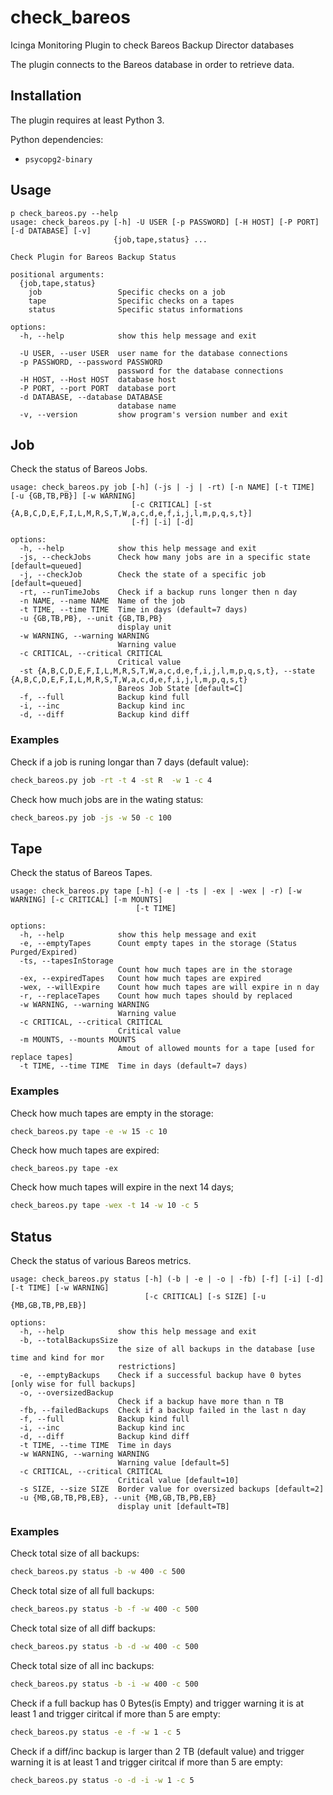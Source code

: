 # check_bareos

Icinga Monitoring Plugin to check Bareos Backup Director databases

The plugin connects to the Bareos database in order to retrieve data.

## Installation

The plugin requires at least Python 3.

Python dependencies:

* `psycopg2-binary`

## Usage

```
p check_bareos.py --help
usage: check_bareos.py [-h] -U USER [-p PASSWORD] [-H HOST] [-P PORT] [-d DATABASE] [-v]
                       {job,tape,status} ...

Check Plugin for Bareos Backup Status

positional arguments:
  {job,tape,status}
    job                 Specific checks on a job
    tape                Specific checks on a tapes
    status              Specific status informations

options:
  -h, --help            show this help message and exit

  -U USER, --user USER  user name for the database connections
  -p PASSWORD, --password PASSWORD
                        password for the database connections
  -H HOST, --Host HOST  database host
  -P PORT, --port PORT  database port
  -d DATABASE, --database DATABASE
                        database name
  -v, --version         show program's version number and exit
```

## Job

Check the status of Bareos Jobs.

```
usage: check_bareos.py job [-h] (-js | -j | -rt) [-n NAME] [-t TIME] [-u {GB,TB,PB}] [-w WARNING]
                           [-c CRITICAL] [-st {A,B,C,D,E,F,I,L,M,R,S,T,W,a,c,d,e,f,i,j,l,m,p,q,s,t}]
                           [-f] [-i] [-d]

options:
  -h, --help            show this help message and exit
  -js, --checkJobs      Check how many jobs are in a specific state [default=queued]
  -j, --checkJob        Check the state of a specific job [default=queued]
  -rt, --runTimeJobs    Check if a backup runs longer then n day
  -n NAME, --name NAME  Name of the job
  -t TIME, --time TIME  Time in days (default=7 days)
  -u {GB,TB,PB}, --unit {GB,TB,PB}
                        display unit
  -w WARNING, --warning WARNING
                        Warning value
  -c CRITICAL, --critical CRITICAL
                        Critical value
  -st {A,B,C,D,E,F,I,L,M,R,S,T,W,a,c,d,e,f,i,j,l,m,p,q,s,t}, --state {A,B,C,D,E,F,I,L,M,R,S,T,W,a,c,d,e,f,i,j,l,m,p,q,s,t}
                        Bareos Job State [default=C]
  -f, --full            Backup kind full
  -i, --inc             Backup kind inc
  -d, --diff            Backup kind diff
```

### Examples

Check if a job is runing longar than 7 days (default value):

```bash
check_bareos.py job -rt -t 4 -st R  -w 1 -c 4
```

Check how much jobs are in the wating status:

```bash
check_bareos.py job -js -w 50 -c 100
```

## Tape

Check the status of Bareos Tapes.

```
usage: check_bareos.py tape [-h] (-e | -ts | -ex | -wex | -r) [-w WARNING] [-c CRITICAL] [-m MOUNTS]
                            [-t TIME]

options:
  -h, --help            show this help message and exit
  -e, --emptyTapes      Count empty tapes in the storage (Status Purged/Expired)
  -ts, --tapesInStorage
                        Count how much tapes are in the storage
  -ex, --expiredTapes   Count how much tapes are expired
  -wex, --willExpire    Count how much tapes are will expire in n day
  -r, --replaceTapes    Count how much tapes should by replaced
  -w WARNING, --warning WARNING
                        Warning value
  -c CRITICAL, --critical CRITICAL
                        Critical value
  -m MOUNTS, --mounts MOUNTS
                        Amout of allowed mounts for a tape [used for replace tapes]
  -t TIME, --time TIME  Time in days (default=7 days)
```

### Examples

Check how much tapes are empty in the storage:

```bash
check_bareos.py tape -e -w 15 -c 10
```

Check how much tapes are expired:

```
check_bareos.py tape -ex
```

Check how much tapes will expire in the next 14 days;

```bash
check_bareos.py tape -wex -t 14 -w 10 -c 5
```

## Status

Check the status of various Bareos metrics.

```
usage: check_bareos.py status [-h] (-b | -e | -o | -fb) [-f] [-i] [-d] [-t TIME] [-w WARNING]
                              [-c CRITICAL] [-s SIZE] [-u {MB,GB,TB,PB,EB}]

options:
  -h, --help            show this help message and exit
  -b, --totalBackupsSize
                        the size of all backups in the database [use time and kind for mor
                        restrictions]
  -e, --emptyBackups    Check if a successful backup have 0 bytes [only wise for full backups]
  -o, --oversizedBackup
                        Check if a backup have more than n TB
  -fb, --failedBackups  Check if a backup failed in the last n day
  -f, --full            Backup kind full
  -i, --inc             Backup kind inc
  -d, --diff            Backup kind diff
  -t TIME, --time TIME  Time in days
  -w WARNING, --warning WARNING
                        Warning value [default=5]
  -c CRITICAL, --critical CRITICAL
                        Critical value [default=10]
  -s SIZE, --size SIZE  Border value for oversized backups [default=2]
  -u {MB,GB,TB,PB,EB}, --unit {MB,GB,TB,PB,EB}
                        display unit [default=TB]
```

### Examples


Check total size of all backups:

```bash
check_bareos.py status -b -w 400 -c 500
```

Check total size of all full backups:

```bash
check_bareos.py status -b -f -w 400 -c 500
```

Check total size of all diff backups:

```bash
check_bareos.py status -b -d -w 400 -c 500
```

Check total size of all inc backups:

```bash
check_bareos.py status -b -i -w 400 -c 500
```

Check if a full backup has 0 Bytes(is Empty) and trigger warning it is at least 1 and trigger ciritcal if more than 5 are empty:

```bash
check_bareos.py status -e -f -w 1 -c 5
```

Check if a diff/inc backup is larger than 2 TB (default value) and trigger warning it is at least 1 and trigger ciritcal if more than 5 are empty:

```bash
check_bareos.py status -o -d -i -w 1 -c 5
```
